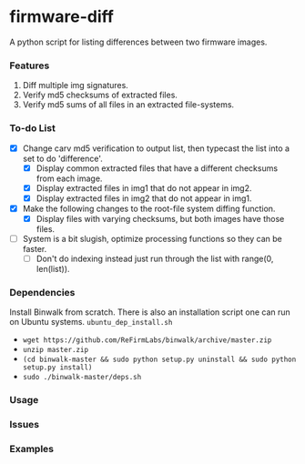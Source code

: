 # firmware-diff
A python script for listing differences between two firmware images.

### Features
1. Diff multiple img signatures.
2. Verify md5 checksums of extracted files.
4. Verify md5 sums of all files in an extracted file-systems.

### To-do List
  - [x] Change carv md5 verification to output list, then typecast the list into a set to do 'difference'.
     - [x] Display common extracted files that have a different checksums from each image.
     - [x] Display extracted files in img1 that do not appear in img2.
     - [x] Display extracted files in img2 that do not appear in img1.
  - [x] Make the following changes to the root-file system diffing function.
     - [x] Display files with varying checksums, but both images have those files.
  - [ ] System is a bit slugish, optimize processing functions so they can be faster.
     - [ ] Don't do indexing instead just run through the list with range(0, len(list)).

### Dependencies
Install Binwalk from scratch. There is also an installation script one can run on Ubuntu systems. ``` ubuntu_dep_install.sh ```
  - ```wget https://github.com/ReFirmLabs/binwalk/archive/master.zip```
  - ```unzip master.zip```
  - ```(cd binwalk-master && sudo python setup.py uninstall && sudo python setup.py install)```
  - ```sudo ./binwalk-master/deps.sh```

### Usage

### Issues

### Examples
